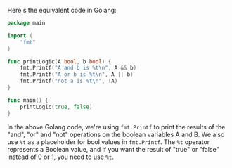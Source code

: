 Here's the equivalent code in Golang:

```go
package main

import (
	"fmt"
)

func printLogic(A bool, b bool) {
	fmt.Printf("A and b is %t\n", A && b)
	fmt.Printf("A or b is %t\n", A || b)
	fmt.Printf("not a is %t\n", !A)
}

func main() {
	printLogic(true, false)
}
```

In the above Golang code, we're using `fmt.Printf` to print the results of the "and", "or" and "not" operations on the boolean variables A and B. We also use `%t` as a placeholder for bool values in `fmt.Printf`. The `%t` operator represents a Boolean value, and if you want the result of "true" or "false" instead of 0 or 1, you need to use `%t`.
